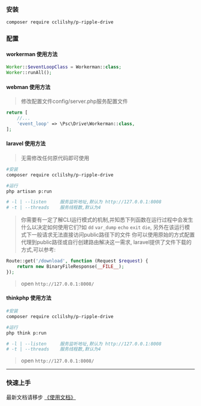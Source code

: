### 安装

```bash
composer require cclilshy/p-ripple-drive
```

### 配置

#### workerman 使用方法

```php
Worker::$eventLoopClass = Workerman::class;
Worker::runAll();
```

#### webman 使用方法

> 修改配置文件config/server.php服务配置文件

```php
return [
    //...
    'event_loop' => \Psc\Drive\Workerman::class,
];
```

#### laravel 使用方法

> 无需修改任何原代码即可使用

```bash
#安装
composer require cclilshy/p-ripple-drive

#运行
php artisan p:run

# -l | --listen     服务监听地址,默认为 http://127.0.0.1:8008
# -t | --threads    服务线程数,默认为4
```

> 你需要有一定了解CLI运行模式的机制,并知悉下列函数在运行过程中会发生什么以决定如何使用它们?如
> `dd` `var_dump` `echo` `exit` `die`, 另外在该运行模式下一般请求无法直接访问public路径下的文件
> 你可以使用原始的方式配置代理到public路径或自行创建路由解决这一需求, laravel提供了文件下载的方式,可以参考:
>

```php
Route::get('/download', function (Request $request) {
    return new BinaryFileResponse(__FILE__);
});
```

> open `http://127.0.0.1:8008/`

#### thinkphp 使用方法

```bash
#安装
composer require cclilshy/p-ripple-drive

#运行
php think p:run

# -l | --listen     服务监听地址,默认为 http://127.0.0.1:8008
# -t | --threads    服务线程数,默认为4
```

> open `http://127.0.0.1:8008/`
---

### 快速上手

最新文档请移步 [《使用文档》](https://github.com/cloudtay/p-ripple-core.git)
